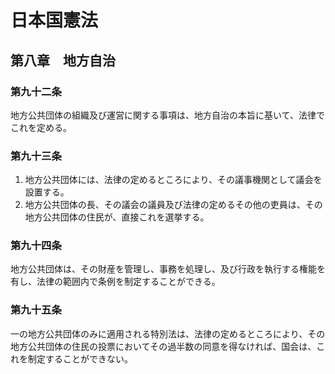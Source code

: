 # 日本国憲法

## 第八章　地方自治

### 第九十二条

地方公共団体の組織及び運営に関する事項は、地方自治の本旨に基いて、法律でこれを定める。

### 第九十三条

1. 地方公共団体には、法律の定めるところにより、その議事機関として議会を設置する。
2. 地方公共団体の長、その議会の議員及び法律の定めるその他の吏員は、その地方公共団体の住民が、直接これを選挙する。

### 第九十四条

地方公共団体は、その財産を管理し、事務を処理し、及び行政を執行する権能を有し、法律の範囲内で条例を制定することができる。

### 第九十五条

一の地方公共団体のみに適用される特別法は、法律の定めるところにより、その地方公共団体の住民の投票においてその過半数の同意を得なければ、国会は、これを制定することができない。
